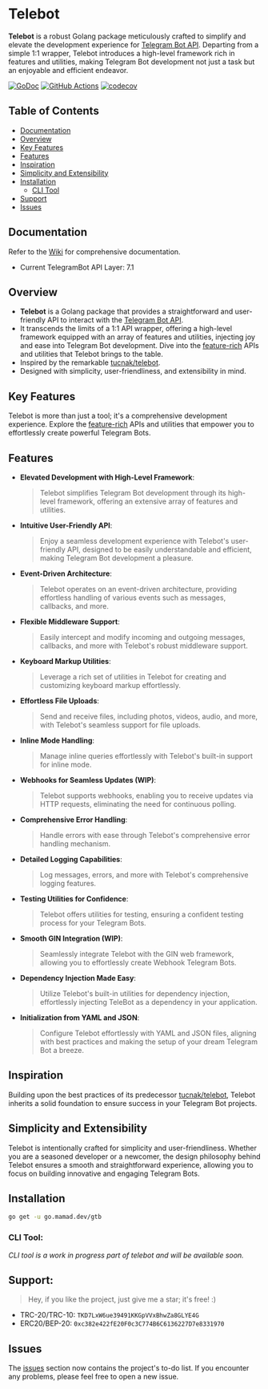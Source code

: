 # Telebot

**Telebot** is a robust Golang package meticulously crafted to simplify and elevate the development experience
for [Telegram Bot API](https://core.telegram.org/bots/api). Departing from a simple 1:1 wrapper, Telebot introduces a high-level framework
rich in features and utilities, making Telegram Bot development not just a task but an enjoyable and efficient endeavor.

[![GoDoc](https://godoc.org/go.mamad.dev/telebot?status.svg)](https://godoc.org/go.mamad.dev/telebot)
[![GitHub Actions](https://github.com/reloadlife/telebot/actions/workflows/go.yml/badge.svg)](https://github.com/reloadlife/telebot/actions)
[![codecov](https://codecov.io/github/reloadlife/telebot/graph/badge.svg?token=HEQNZTCRUG)](https://codecov.io/github/reloadlife/telebot)

## Table of Contents

- [Documentation](#documentation)
- [Overview](#overview)
- [Key Features](#key-features)
- [Features](#features)
- [Inspiration](#inspiration)
- [Simplicity and Extensibility](#simplicity-and-extensibility)
- [Installation](#installation)
    - [CLI Tool](#cli-tool)
- [Support](#support)
- [Issues](#issues)

## Documentation

Refer to the [Wiki](https://github.com/reloadlife/telebot/wiki) for comprehensive documentation.

- Current TelegramBot API Layer: 7.1

## Overview

- **Telebot** is a Golang package that provides a straightforward and user-friendly API to interact with
  the [Telegram Bot API](https://core.telegram.org/bots/api).
- It transcends the limits of a 1:1 API wrapper, offering a high-level framework equipped with an array of features and utilities, injecting
  joy and ease into Telegram Bot development. Dive into the [feature-rich](#features) APIs and utilities that Telebot brings to the table.
- Inspired by the remarkable [tucnak/telebot](https://github.com/tucnak/telebot).
- Designed with simplicity, user-friendliness, and extensibility in mind.

## Key Features

Telebot is more than just a tool; it's a comprehensive development experience. Explore the [feature-rich](#features) APIs and utilities that
empower you to effortlessly create powerful Telegram Bots.

## Features

- **Elevated Development with High-Level Framework**:
  > Telebot simplifies Telegram Bot development through its high-level framework,
  offering an extensive array of features and utilities.
- **Intuitive User-Friendly API**:
  > Enjoy a seamless development experience with Telebot's user-friendly API, designed to be easily
  understandable and efficient, making Telegram Bot development a pleasure.
- **Event-Driven Architecture**:
  > Telebot operates on an event-driven architecture, providing effortless handling of various events such as
  > messages, callbacks, and more.
- **Flexible Middleware Support**:
  > Easily intercept and modify incoming and outgoing messages, callbacks, and more with Telebot's robust
  middleware support.
- **Keyboard Markup Utilities**:
  > Leverage a rich set of utilities in Telebot for creating and customizing keyboard markup effortlessly.
- **Effortless File Uploads**:
  > Send and receive files, including photos, videos, audio, and more, with Telebot's seamless support for file
  uploads.
- **Inline Mode Handling**:
  > Manage inline queries effortlessly with Telebot's built-in support for inline mode.
- **Webhooks for Seamless Updates (WIP)**:
  > Telebot supports webhooks, enabling you to receive updates via HTTP requests, eliminating the
  need for continuous polling.
- **Comprehensive Error Handling**:
  > Handle errors with ease through Telebot's comprehensive error handling mechanism.
- **Detailed Logging Capabilities**:
  > Log messages, errors, and more with Telebot's comprehensive logging features.
- **Testing Utilities for Confidence**:
  > Telebot offers utilities for testing, ensuring a confident testing process for your Telegram Bots.
- **Smooth GIN Integration (WIP)**:
  > Seamlessly integrate Telebot with the GIN web framework, allowing you to effortlessly create Webhook
  Telegram Bots.
- **Dependency Injection Made Easy**:
  > Utilize Telebot's built-in utilities for dependency injection, effortlessly injecting TeleBot as a
  dependency in your application.
- **Initialization from YAML and JSON**:
  > Configure Telebot effortlessly with YAML and JSON files, aligning with best practices and making
  the setup of your dream Telegram Bot a breeze.

## Inspiration

Building upon the best practices of its predecessor [tucnak/telebot](https://github.com/tucnak/telebot), Telebot inherits a solid foundation
to ensure success in your Telegram Bot projects.

## Simplicity and Extensibility

Telebot is intentionally crafted for simplicity and user-friendliness. Whether you are a seasoned developer or a newcomer, the design
philosophy behind Telebot ensures a smooth and straightforward experience, allowing you to focus on building innovative and engaging
Telegram Bots.

## Installation

```bash
go get -u go.mamad.dev/gtb
```

### CLI Tool:

*CLI tool is a work in progress part of telebot and will be available soon.*

## Support:

> Hey, if you like the project, just give me a star; it's free! :)

- TRC-20/TRC-10: `TKD7LxW6ue39491KKGpVVxBhwZa8GLYE4G`
- ERC20/BEP-20: `0xc382e422fE20F0c3C774B6C6136227D7e8331970`

## Issues

The [issues](https://github.com/reloadlife/telebot/issues) section now contains the project's to-do list. If you encounter any problems,
please feel free to open a new issue.